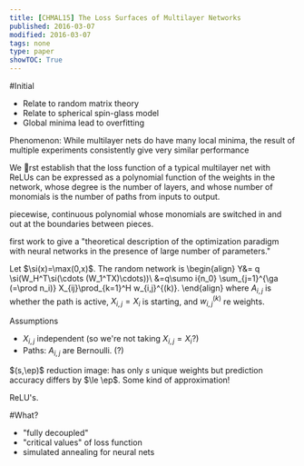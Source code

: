 ```yaml
---
title: [CHMAL15] The Loss Surfaces of Multilayer Networks
published: 2016-03-07
modified: 2016-03-07
tags: none
type: paper
showTOC: True
---
```


#Initial

* Relate to random matrix theory
* Relate to spherical spin-glass model
* Global minima lead to overfitting

Phenomenon: While multilayer nets do have many local minima, the result of multiple experiments consistently give very similar performance

We rst establish that the loss function of a typical
multilayer net with ReLUs can be expressed as a polynomial
function of the weights in the network, whose
degree is the number of layers, and whose number
of monomials is the number of paths from inputs to
output.

piecewise, continuous polynomial
whose monomials are switched in and out at the
boundaries between pieces.

first work to give a "theoretical
description of the optimization paradigm with
neural networks in the presence of large number of parameters."

Let $\si(x)=\max(0,x)$.
The random network is
\begin{align}
Y&= q \si(W_H^T\si(\cdots (W_1^TX)\cdots))\\
&=q\sumo i{n_0} \sum_{j=1}^{\ga (=\prod n_i)} X_{ij}\prod_{k=1}^H w_{i,j}^{(k)}.
\end{align}
where $A_{i,j}$ is whether the path is active, $X_{i,j}=X_i$ is starting, and $w_{i,j}^{(k)}$ re weights.

Assumptions

* $X_{i,j}$ independent (so we're not taking $X_{i,j}=X_i$?) 
* Paths: $A_{i,j}$ are Bernoulli. (?)

$(s,\ep)$ reduction image: has only $s$ unique weights but prediction accuracy differs by $\le \ep$. Some kind of approximation!

ReLU's.

#What?

* "fully decoupled"
* "critical values" of loss function
* simulated annealing for neural nets
